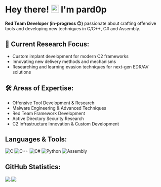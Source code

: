 # Hey there! <img src="https://media.giphy.com/media/hvRJCLFzcasrR4ia7z/giphy.gif" width="25px"> I'm pard0p

**Red Team Developer (in-progress 😉)** passionate about crafting offensive tools and developing new techniques in C/C++, C# and Assembly.

## 🔬 Current Research Focus:
- Custom implant development for modern C2 frameworks
- Innovating new delivery methods and mechanisms
- Researching and learning evasion techniques for next-gen EDR/AV solutions

## 🛠️ Areas of Expertise:
- Offensive Tool Development & Research
- Malware Engineering & Advanced Techniques
- Red Team Framework Development
- Active Directory Security Research
- C2 Infrastructure Innovation & Custom Development

## Languages & Tools:
![C](https://img.shields.io/badge/c-%2300599C.svg?style=for-the-badge&logo=c&logoColor=white)
![C++](https://img.shields.io/badge/c++-%2300599C.svg?style=for-the-badge&logo=c%2B%2B&logoColor=white)
![C#](https://img.shields.io/badge/c%23-%23239120.svg?style=for-the-badge&logo=c-sharp&logoColor=white)
![Python](https://img.shields.io/badge/python-3670A0?style=for-the-badge&logo=python&logoColor=ffdd54)
![Assembly](https://img.shields.io/badge/Assembly-654FF0?style=for-the-badge&logo=assemblyscript&logoColor=white)

## GitHub Statistics:
<a href="https://github.com/pard0p">
  <img align="center" src="https://github-readme-stats.vercel.app/api?username=pard0p&show_icons=true&theme=dark" />
</a>
<a href="https://github.com/pard0p">
  <img align="center" src="https://github-readme-stats.vercel.app/api/top-langs/?username=pard0p&layout=compact&theme=dark" />
</a>
